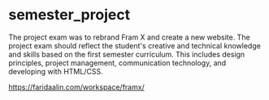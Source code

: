 # semester_project
The project exam was to rebrand Fram X and create a new website. The project exam should reflect the student's creative and technical knowledge and skills based on the first semester curriculum. This includes design principles, project management, communication technology, and developing with HTML/CSS.

https://faridaalin.com/workspace/framx/


